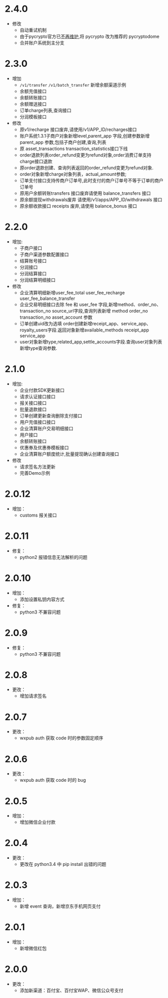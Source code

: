 # 2.4.0
- 修改
    - 自动重试机制
    - 由于pycrypto官方已[不再维护](https://github.com/dlitz/pycrypto/issues/173),将 pycrypto 改为推荐的 pycryptodome
    - 合并账户系统到主分支

# 2.3.0
- 增加
    - `/v1/transfer` `/v1/batch_transfer` 新增余额渠道示例
    - 余额充值接口
    - 余额转账接口
    - 余额赠送接口
    - 订单charge列表,查询接口
    - 分润模板接口
- 修改
    - 原v1/recharge 接口废弃,请使用/v1/APP_ID/recharges接口
    - 账户系统1.3.1子商户对象新增level,parent_app 字段,创建参数新增 parent_app 参数,包括子商户创建,查询,列表
    - 原 asset_transactions transaction_statistics接口下线
    - order退款列表order_refund变更为refund对象,order消费订单支持charge接口退款
    - 原order退款创建、查询列表返回的order_refund变更为refund对象.
    - order对象新增charge对象列表，actual_amount参数;
    - 订单支付接口支持传商户订单号,此时支付的商户订单号不等于订单的商户订单号
    - 原用户余额转账transfers 接口废弃请使用 balance_transfers 接口
    - 原余额提现withdrawals废弃 请使用/v1/apps/APP_ID/withdrawals 接口
    - 原余额收款接口 receipts 废弃,请使用 balance_bonus 接口

# 2.2.0
- 增加:
    - 子商户接口
    - 子商户渠道参数配置接口
    - 结算账号接口
    - 分润接口
    - 分润结算接口
    - 分润结算明细接口
- 修改
    - 企业清算明细新增user_fee_total user_fee_recharge user_fee_balance_transfer
    - 企业交易明细接口去除 fee 和 user_fee 字段,新增method、order_no、transaction_no source_url字段,查询列表新增 method order_no transaction_no asset_account 参数
    - 订单创建uid改为选填 order创建新增receipt_app、service_app、royalty_users字段.返回对象新增available_methods receipt_app service_app
    - user对象新增type,related_app,settle_accounts字段.查询user对象列表新增type查询参数.

# 2.1.0
- 增加:
    - 企业付款SDK更新接口
    - 请求认证接口接口
    - 报关接口接口
    - 批量退款接口
    - 订单创建更新查询删除支付接口
    - 用户充值接口接口
    - 企业清算账户交易明细接口
    - 用户接口
    - 余额转账接口
    - 优惠券及优惠券模板接口
    - 企业清算账户额度统计,批量提现确认创建查询接口
- 修改
    - 请求签名方法更新
    - 完善Demo示例

# 2.0.12
- 增加：
    - customs 报关接口

# 2.0.11
- 修复：
    - python2 报错信息无法解析的问题

# 2.0.10
- 增加：
    - 添加设置私钥内容方式
- 修复：
    - python3 不兼容问题

# 2.0.9
- 修复：
    - python3 不兼容问题

# 2.0.8
- 更改：
    - 增加请求签名

# 2.0.7
- 更改：
    - wxpub auth 获取 code 时的参数固定顺序

# 2.0.6
- 更改：
    - wxpub auth 获取 code 时的 bug

# 2.0.5
- 增加：
    - 增加微信企业付款

# 2.0.4
- 更改：
    - 更改在 python3.4 中 pip install 出错的问题

# 2.0.3
- 增加：
    - 新增 event 查询，新增京东手机网页支付

# 2.0.1
- 增加：
    - 新增微信红包

# 2.0.0
- 更改：
    - 添加新渠道：百付宝、百付宝WAP、微信公众号支付
